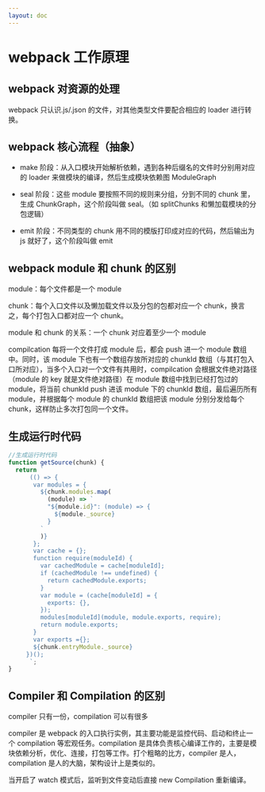 ```yaml
---
layout: doc
---
```


# webpack 工作原理

## webpack 对资源的处理

webpack 只认识.js/.json 的文件，对其他类型文件要配合相应的 loader 进行转换。

## webpack 核心流程（抽象）

- make 阶段：从入口模块开始解析依赖，遇到各种后缀名的文件时分别用对应的 loader 来做模块的编译，然后生成模块依赖图 ModuleGraph

- seal 阶段：这些 module 要按照不同的规则来分组，分到不同的 chunk 里，生成 ChunkGraph，这个阶段叫做 seal。（如 splitChunks 和懒加载模块的分包逻辑）

- emit 阶段：不同类型的 chunk 用不同的模版打印成对应的代码，然后输出为 js 就好了，这个阶段叫做 emit

## webpack module 和 chunk 的区别

module：每个文件都是一个 module

chunk：每个入口文件以及懒加载文件以及分包的包都对应一个 chunk，换言之，每个打包入口都对应一个 chunk。

module 和 chunk 的关系：一个 chunk 对应着至少一个 module

compilcation 每将一个文件打成 module 后，都会 push 进一个 module 数组中。同时，该 module 下也有一个数组存放所对应的 chunkId 数组（与其打包入口所对应），当多个入口对一个文件有共用时，compilcation 会根据文件绝对路径（module 的 key 就是文件绝对路径）在 module 数组中找到已经打包过的 module，将当前 chunkId push 进该 module 下的 chunkId 数组，最后遍历所有 module，并根据每个 module 的 chunkId 数组把该 module 分别分发给每个 chunk，这样防止多次打包同一个文件。

## 生成运行时代码

```js
//生成运行时代码
function getSource(chunk) {
  return `
      (() => {
       var modules = {
         ${chunk.modules.map(
           (module) => `
           "${module.id}": (module) => {
             ${module._source}
           }
         `
         )}  
       };
       var cache = {};
       function require(moduleId) {
         var cachedModule = cache[moduleId];
         if (cachedModule !== undefined) {
           return cachedModule.exports;
         }
         var module = (cache[moduleId] = {
           exports: {},
         });
         modules[moduleId](module, module.exports, require);
         return module.exports;
       }
       var exports ={};
       ${chunk.entryModule._source}
     })();
      `;
}
```

## Compiler 和 Compilation 的区别

compiler 只有一份，compilation 可以有很多

compiler 是 webpack 的入口执行实例，其主要功能是监控代码、启动和终止一个 compilation 等宏观任务。compilation 是具体负责核心编译工作的，主要是模块依赖分析，优化、连接，打包等工作。打个粗略的比方，compiler 是人，compilation 是人的大脑，架构设计上是类似的。

当开启了 watch 模式后，监听到文件变动后直接 new Compilation 重新编译。
